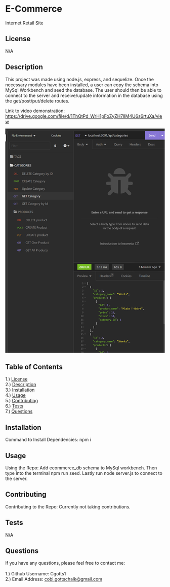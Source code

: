 # E-Commerce
Internet Retail Site

## <section id = "License">License</section>
N/A

## <section id = "Description">Description</section>
This project was made using node.js, express, and sequelize. Once the necessary modules have been installed, a user can copy the schema into MySql Workbench and seed the database. The user should then be able to connect to the server and receive/update information in the database using the get/post/put/delete routes.

Link to video demonstration: https://drive.google.com/file/d/1ThQtPd_WrH1pFoZyZH7lIM4U6s6rtuXa/view

![Insomnia Routes](./image/Screenshot_20230105_083306.png)


## Table of Contents
1.) <a href = "#License">License</a><br>
2.) <a href = "#Description">Description</a><br>
3.) <a href = "#Installation">Installation</a> <br>
4.) <a href = "#Usage">Usage</a><br>
5.) <a href = "#Contributing">Contributing</a><br>
6.) <a href = "#Tests">Tests</a><br>
7.) <a href = "#Questions">Questions</a>

## <section id = "Installation">Installation</section>
Command to Install Dependencies: npm i

## <section id = "Usage">Usage</section>
Using the Repo: Add ecommerce_db schema to MySql workbench. Then type into the terminal npm run seed. Lastly run node server.js to connect to the server. 

## <section id = "Contributing">Contributing</section>
Contributing to the Repo: Currently not taking contributions.

## <section id = "Tests">Tests</section>
N/A

## <section id = "Questions">Questions</section>
If you have any questions, please feel free to contact me: <br><br>
1.) Github Username: Cgotts1 <br>
2.) Email Address: cobi.gottschalk@gmail.com